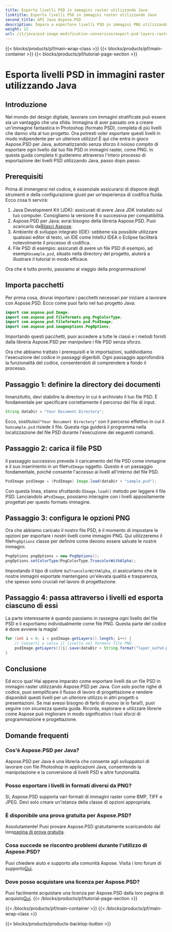 ```yaml
---
title: Esporta livelli PSD in immagini raster utilizzando Java
linktitle: Esporta livelli PSD in immagini raster utilizzando Java
second_title: API Java Aspose.PSD
description: Impara a esportare livelli PSD in immagini PNG utilizzando Aspose.PSD per Java. Sblocca la manipolazione perfetta dei file con il nostro tutorial dettagliato passo dopo passo.
weight: 12
url: /it/java/psd-image-modification-conversion/export-psd-layers-raster-images/
---
```


{{< blocks/products/pf/main-wrap-class >}}
{{< blocks/products/pf/main-container >}}
{{< blocks/products/pf/tutorial-page-section >}}

# Esporta livelli PSD in immagini raster utilizzando Java

## Introduzione

Nel mondo del design digitale, lavorare con immagini stratificate può essere sia un vantaggio che una sfida. Immagina di aver passato ore a creare un'immagine fantastica in Photoshop (formato PSD), completa di più livelli che danno vita al tuo progetto. Ora potresti voler esportare questi livelli in modo indipendente per un ulteriore utilizzo! È qui che entra in gioco Aspose.PSD per Java, automatizzando senza sforzo il noioso compito di esportare ogni livello dal tuo file PSD in immagini raster, come PNG. In questa guida completa ti guideremo attraverso l'intero processo di esportazione dei livelli PSD utilizzando Java, passo dopo passo.

## Prerequisiti

Prima di immergersi nel codice, è essenziale assicurarsi di disporre degli strumenti e della configurazione giusti per un'esperienza di codifica fluida. Ecco cosa ti servirà:

1. Java Development Kit (JDK): assicurati di avere Java JDK installato sul tuo computer. Consigliamo la versione 8 o successiva per compatibilità.
2.  Aspose.PSD per Java: avrai bisogno della libreria Aspose.PSD. Puoi scaricarlo da[Rilasci Aspose](https://releases.aspose.com/psd/java/). 
3. Ambiente di sviluppo integrato (IDE): sebbene sia possibile utilizzare qualsiasi editor di testo, un IDE come IntelliJ IDEA o Eclipse faciliterà notevolmente il processo di codifica.
4.  File PSD di esempio: assicurati di avere un file PSD di esempio, ad esempio`sample.psd`, situato nella directory del progetto, aiuterà a illustrare il tutorial in modo efficace.

Ora che è tutto pronto, passiamo al viaggio della programmazione!

## Importa pacchetti

Per prima cosa, dovrai importare i pacchetti necessari per iniziare a lavorare con Aspose.PSD. Ecco come puoi farlo nel tuo progetto Java:

```java
import com.aspose.psd.Image;
import com.aspose.psd.fileformats.png.PngColorType;
import com.aspose.psd.fileformats.psd.PsdImage;
import com.aspose.psd.imageoptions.PngOptions;
```

Importando questi pacchetti, puoi accedere a tutte le classi e i metodi forniti dalla libreria Aspose.PSD per manipolare i file PSD senza sforzo.

Ora che abbiamo trattato i prerequisiti e le importazioni, suddividiamo l'esecuzione del codice in passaggi digeribili. Ogni passaggio approfondirà la funzionalità del codice, consentendoti di comprendere a fondo il processo.

## Passaggio 1: definire la directory dei documenti

Innanzitutto, devi stabilire la directory in cui è archiviato il tuo file PSD. È fondamentale per specificare correttamente il percorso del file di input.

```java
String dataDir = "Your Document Directory";
```

 Ecco, sostituisci`"Your Document Directory"` con il percorso effettivo in cui il tuo`sample.psd` risiede il file. Questa riga guiderà il programma nella localizzazione del file PSD durante l'esecuzione dei seguenti comandi.

## Passaggio 2: carica il file PSD

 Il passaggio successivo prevede il caricamento del file PSD come immagine e il suo inserimento in un file`PsdImage` oggetto. Questo è un passaggio fondamentale, poiché consente l'accesso ai livelli all'interno del file PSD.

```java
PsdImage psdImage = (PsdImage) Image.load(dataDir + "sample.psd");
```

 Con questa linea, stiamo sfruttando il`Image.load()` metodo per leggere il file PSD. Lanciandolo a`PsdImage`, possiamo interagire con i livelli appositamente progettati per questo formato immagine.

## Passaggio 3: configura le opzioni PNG

Ora che abbiamo caricato il nostro file PSD, è il momento di impostare le opzioni per esportare i nostri livelli come immagini PNG. Qui utilizzeremo il file`PngOptions` classe per definire come devono essere salvate le nostre immagini.

```java
PngOptions pngOptions = new PngOptions();
pngOptions.setColorType(PngColorType.TruecolorWithAlpha);
```

 Impostando il tipo di colore su`TruecolorWithAlpha`, ci assicuriamo che le nostre immagini esportate mantengano un'elevata qualità e trasparenza, che spesso sono cruciali nel lavoro di progettazione.

## Passaggio 4: passa attraverso i livelli ed esporta ciascuno di essi

La parte interessante è quando passiamo in rassegna ogni livello del file PSD e li esportiamo individualmente come file PNG. Questa parte del codice è dove avviene la magia!

```java
for (int i = 0; i < psdImage.getLayers().length; i++) {
    // Converti e salva il livello nel formato file PNG.
    psdImage.getLayers()[i].save(dataDir + String.format("layer_out%d.png", i + 1), pngOptions);
}
```

## Conclusione

Ed ecco qua! Hai appena imparato come esportare livelli da un file PSD in immagini raster utilizzando Aspose.PSD per Java. Con solo poche righe di codice, puoi semplificare il flusso di lavoro di progettazione e rendere disponibili questi livelli per un ulteriore utilizzo in altri progetti o presentazioni. Se mai avessi bisogno di farlo di nuovo (e lo farai!), puoi seguire con sicurezza questa guida. Ricorda, esplorare e utilizzare librerie come Aspose può migliorare in modo significativo i tuoi sforzi di programmazione e progettazione.

## Domande frequenti

### Cos'è Aspose.PSD per Java?
Aspose.PSD per Java è una libreria che consente agli sviluppatori di lavorare con file Photoshop in applicazioni Java, consentendo la manipolazione e la conversione di livelli PSD e altre funzionalità.

### Posso esportare i livelli in formati diversi da PNG?
Sì, Aspose.PSD supporta vari formati di immagini raster come BMP, TIFF e JPEG. Devi solo creare un'istanza della classe di opzioni appropriata.

### È disponibile una prova gratuita per Aspose.PSD?
 Assolutamente! Puoi provare Aspose.PSD gratuitamente scaricandolo dal loro[pagina di prova gratuita](https://releases.aspose.com/).

### Cosa succede se riscontro problemi durante l'utilizzo di Aspose.PSD?
Puoi chiedere aiuto e supporto alla comunità Aspose. Visita i loro forum di supporto[Qui](https://forum.aspose.com/c/psd/34).

### Dove posso acquistare una licenza per Aspose.PSD?
 Puoi facilmente acquistare una licenza per Aspose.PSD dalla loro pagina di acquisto[Qui](https://purchase.aspose.com/buy).
{{< /blocks/products/pf/tutorial-page-section >}}

{{< /blocks/products/pf/main-container >}}
{{< /blocks/products/pf/main-wrap-class >}}

{{< blocks/products/products-backtop-button >}}
